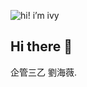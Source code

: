 ![hi! i’m ivy](https://github.com/ivycute28/ivycute28/assets/152379916/9cfb6849-7e24-4442-b1e4-696641f398ba)

## Hi there 👋
企管三乙 劉海薇. 
<!--
**ivycute28/ivycute28** is a ✨ _special_ ✨ repository because its `README.md` (this file) appears on your GitHub profile.

Here are some ideas to get you started:

- 🔭 I’m currently working on ...
- 🌱 I’m currently learning ...
- 👯 I’m looking to collaborate on ...
- 🤔 I’m looking for help with ...
- 💬 Ask me about ...
- 📫 How to reach me: ...
- 😄 Pronouns: ...
- ⚡ Fun fact: ...
-->
